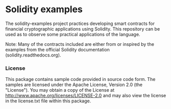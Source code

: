# Solidity examples
The solidity-examples project practices developing smart contracts for financial cryptographic applications using Solidity. This repository can be used as to observe some practical applications of the language.

Note: Many of the contracts included are either from or inspired by the examples from the official Solidity documentation (solidity.readthedocs.org).

### License
This package contains sample code provided in source code form. The samples are licensed under the Apache License, Version 2.0 (the "License"). You may obtain a copy of the License at http://www.apache.org/licenses/LICENSE-2.0 and may also view the license in the license.txt file within this package.

